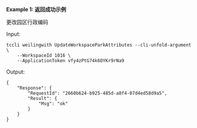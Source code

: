 **Example 1: 返回成功示例**

更改园区行政编码

Input: 

```
tccli weilingwith UpdateWorkspaceParkAttributes --cli-unfold-argument  \
    --WorkspaceId 1016 \
    --ApplicationToken vfy4zPtG74k6OYKr9rNa9
```

Output: 
```
{
    "Response": {
        "RequestId": "2660b624-b925-485d-a8f4-07d4ed58d9a5",
        "Result": {
            "Msg": "ok"
        }
    }
}
```

